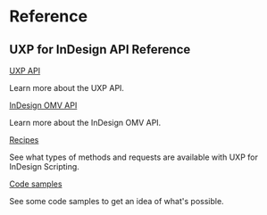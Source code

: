 # Reference

<DiscoverBlock slots="heading, link, text"/> 

## UXP for InDesign API Reference

[UXP API](./API-reference/) 
     
Learn more about the UXP API.

<DiscoverBlock slots="link, text"/>

[InDesign OMV API](./API-reference/) 

Learn more about the InDesign OMV API.

<DiscoverBlock slots="link, text"/>

[Recipes](./recipes/)

See what types of methods and requests are available with UXP for InDesign Scripting. 

<DiscoverBlock slots="link, text"/>

[Code samples](../uxp-scripting-samples/)

See some code samples to get an idea of what's possible. 

